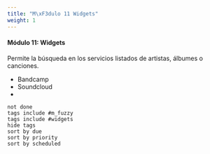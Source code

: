 ```yaml
---
title: "M\xF3dulo 11 Widgets"
weight: 1
---
```


#### Módulo 11: Widgets 

Permite la búsqueda en los servicios listados de artistas, álbumes o canciones.

- Bandcamp
- Soundcloud
- 


```tasks
not done
tags include #m_fuzzy
tags include #widgets
hide tags
sort by due
sort by priority
sort by scheduled
```
